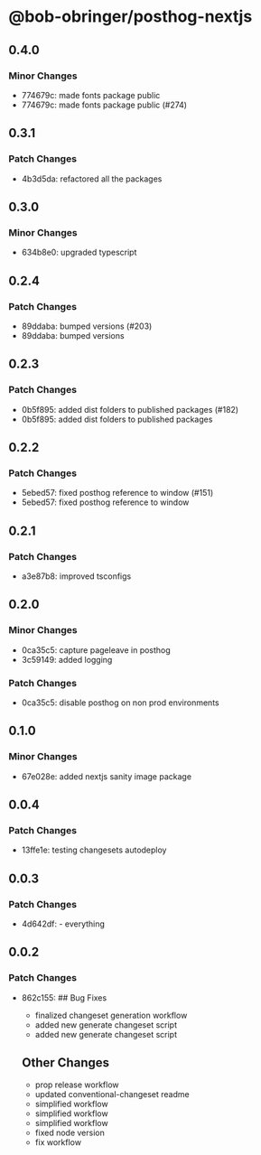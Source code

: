 # @bob-obringer/posthog-nextjs

## 0.4.0

### Minor Changes

- 774679c: made fonts package public
- 774679c: made fonts package public (#274)

## 0.3.1

### Patch Changes

- 4b3d5da: refactored all the packages

## 0.3.0

### Minor Changes

- 634b8e0: upgraded typescript

## 0.2.4

### Patch Changes

- 89ddaba: bumped versions (#203)
- 89ddaba: bumped versions

## 0.2.3

### Patch Changes

- 0b5f895: added dist folders to published packages (#182)
- 0b5f895: added dist folders to published packages

## 0.2.2

### Patch Changes

- 5ebed57: fixed posthog reference to window (#151)
- 5ebed57: fixed posthog reference to window

## 0.2.1

### Patch Changes

- a3e87b8: improved tsconfigs

## 0.2.0

### Minor Changes

- 0ca35c5: capture pageleave in posthog
- 3c59149: added logging

### Patch Changes

- 0ca35c5: disable posthog on non prod environments

## 0.1.0

### Minor Changes

- 67e028e: added nextjs sanity image package

## 0.0.4

### Patch Changes

- 13ffe1e: testing changesets autodeploy

## 0.0.3

### Patch Changes

- 4d642df: - everything

## 0.0.2

### Patch Changes

- 862c155: ## Bug Fixes

  - finalized changeset generation workflow
  - added new generate changeset script
  - added new generate changeset script

  ## Other Changes

  - prop release workflow
  - updated conventional-changeset readme
  - simplified workflow
  - simplified workflow
  - simplified workflow
  - fixed node version
  - fix workflow
